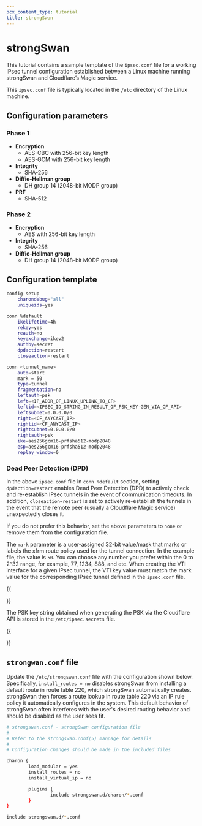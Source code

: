 ```yaml
---
pcx_content_type: tutorial
title: strongSwan
---
```


# strongSwan

This tutorial contains a sample template of the `ipsec.conf` file for a working IPsec tunnel configuration established between a Linux machine running strongSwan and Cloudflare’s Magic service.

This `ipsec.conf` file is typically located in the `/etc` directory of the Linux machine.

## Configuration parameters

### Phase 1

- **Encryption**
  - AES-CBC with 256-bit key length
  - AES-GCM with 256-bit key length
- **Integrity**
  - SHA-256
- **Diffie-Hellman group**
  - DH group 14 (2048-bit MODP group)
- **PRF**
  - SHA-512

### Phase 2

- **Encryption**
  - AES with 256-bit key length
- **Integrity**
  - SHA-256
- **Diffie-Hellman group**
  - DH group 14 (2048-bit MODP group)

## Configuration template

```bash
config setup
    charondebug="all"
    uniqueids=yes

conn %default
    ikelifetime=4h
    rekey=yes
    reauth=no
    keyexchange=ikev2
    authby=secret
    dpdaction=restart
    closeaction=restart

conn <tunnel_name>
    auto=start
    mark = 50
    type=tunnel
    fragmentation=no
    leftauth=psk
    left=<IP_ADDR_OF_LINUX_UPLINK_TO_CF>
    leftid=<IPSEC_ID_STRING_IN_RESULT_OF_PSK_KEY-GEN_VIA_CF_API>
    leftsubnet=0.0.0.0/0
    right=<CF_ANYCAST_IP>
    rightid=<CF_ANYCAST_IP>
    rightsubnet=0.0.0.0/0
    rightauth=psk
    ike=aes256gcm16-prfsha512-modp2048
    esp=aes256gcm16-prfsha512-modp2048
    replay_window=0
```

### Dead Peer Detection (DPD)

In the above `ipsec.conf` file in `conn %default` section, setting `dpdaction=restart` enables Dead Peer Detection (DPD) to actively check and re-establish IPsec tunnels in the event of communication timeouts. In addition, `closeaction=restart` is set to actively re-establish the tunnels in the event that the remote peer (usually a Cloudflare Magic service) unexpectedly closes it.

If you do not prefer this behavior, set the above parameters to `none` or remove them from the configuration file.

The `mark` parameter is a user-assigned 32-bit value/mask that marks or labels the xfrm route policy used for the tunnel connection. In the example file, the value is `50`. You can choose any number you prefer within the 0 to 2^32 range, for example, 77, 1234, 888, and etc. When creating the VTI interface for a given IPsec tunnel, the VTI key value must match the mark value for the corresponding IPsec tunnel defined in the `ipsec.conf` file.

{{<Aside type="note" header="Note:">}}

The PSK key string obtained when generating the PSK via the Cloudflare API is stored in the `/etc/ipsec.secrets` file.

{{</Aside>}}

## `strongwan.conf` file

Update the `/etc/strongswan.conf` file with the configuration shown below. Specifically, `install_routes = no` disables strongSwan from installing a default route in route table 220, which strongSwan automatically creates. strongSwan then forces a route lookup in route table 220 via an IP rule policy it automatically configures in the system. This default behavior of strongSwan often interferes with the user's desired routing behavior and should be disabled as the user sees fit.

```bash
# strongswan.conf - strongSwan configuration file
#
# Refer to the strongswan.conf(5) manpage for details
#
# Configuration changes should be made in the included files

charon {
        load_modular = yes
        install_routes = no
        install_virtual_ip = no

        plugins {
                include strongswan.d/charon/*.conf
        }
}

include strongswan.d/*.conf
```
